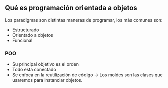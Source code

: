 ## ****Qué es programación orientada a objetos****

Los paradigmas son distintas maneras de programar, los más comunes son:

- Estructurado
- Orientado a objetos
- Funcional

### **POO**

- Su principal objetivo es el orden
- Todo esta conectado
- Se enfoca en la reutilización de código → Los moldes son las clases que usaremos para instanciar objetos.